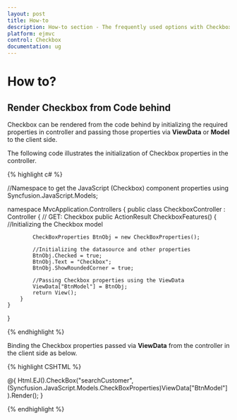 ```yaml
---
layout: post
title: How-to
description: How-to section - The frequently used options with Checkbox 
platform: ejmvc
control: Checkbox
documentation: ug
---
```

# How to?

## Render Checkbox from Code behind

Checkbox can be rendered from the code behind by initializing the required properties in controller and passing those properties via **ViewData** or **Model** to the client side.

The following code illustrates the initialization of Checkbox properties in the controller.

{% highlight c# %}

//Namespace to get the JavaScript (Checkbox) component properties
using Syncfusion.JavaScript.Models;

namespace MvcApplication.Controllers
{
    public class CheckboxController : Controller
    {
        // GET: Checkbox
        public ActionResult CheckboxFeatures()
        {
            //Initializing the Checkbox model

            CheckBoxProperties BtnObj = new CheckBoxProperties();

            //Initializing the datasource and other properties
            BtnObj.Checked = true;
            BtnObj.Text = "Checkbox";
            BtnObj.ShowRoundedCorner = true;

            //Passing Checkbox properties using the ViewData
            ViewData["BtnModel"] = BtnObj;
            return View();
        }
    }
}

{% endhighlight %}

Binding the Checkbox properties passed via **ViewData** from the controller in the client side as below.

{% highlight CSHTML %}

@{
    Html.EJ().CheckBox("searchCustomer",(Syncfusion.JavaScript.Models.CheckBoxProperties)ViewData["BtnModel"]).Render();
}

{% endhighlight %}
